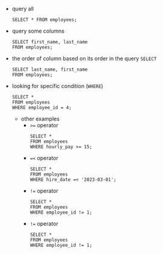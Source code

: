 - query all
	```mysql
	SELECT * FROM employees;
	```
- query some columns
	```mysql
	SELECT first_name, last_name
	FROM employees;
	```
- the order of column based on its order in the query `SELECT`
	```mysql
	SELECT last_name, first_name
	FROM employees;
	```
- looking for specific condition (`WHERE`)
	```mysql
	SELECT * 
	FROM employees
	WHERE employee_id = 4;
	```
	- other examples
		- `>=` operator
			```mysql
			SELECT * 
			FROM employees
			WHERE hourly_pay >= 15;
			```
		- `=<` operator
			```mysql
			SELECT * 
			FROM employees
			WHERE hire_date =< '2023-03-01';
			```
		- `!=` operator
			```mysql
			SELECT * 
			FROM employees
			WHERE employee_id != 1;
			```
		- `!=` operator
			```mysql
			SELECT * 
			FROM employees
			WHERE employee_id != 1;
			```
